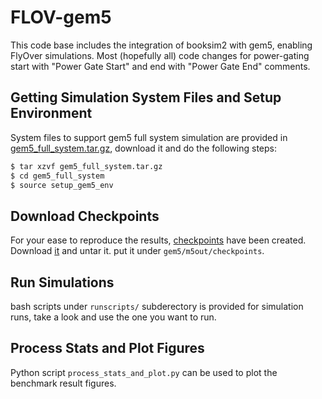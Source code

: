 # FLOV-gem5

This code base includes the integration of booksim2 with gem5, enabling FlyOver
simulations. Most (hopefully all) code changes for power-gating start with
"Power Gate Start" and end with "Power Gate End" comments.

## Getting Simulation System Files and Setup Environment

System files to support gem5 full system simulation are provided in
[gem5_full_system.tar.gz](https://drive.google.com/open?id=158MrScL2ZcWERXCii1d5nWnyJxijWzyL),
download it and do the following steps:

```bash
$ tar xzvf gem5_full_system.tar.gz
$ cd gem5_full_system
$ source setup_gem5_env
```

## Download Checkpoints

For your ease to reproduce the results,
[checkpoints](https://drive.google.com/open?id=1AQKH73O9pKaMwsqRzRPEuL4tQ6KxFyBD)
have been created. Download
[it](https://drive.google.com/open?id=1AQKH73O9pKaMwsqRzRPEuL4tQ6KxFyBD) and
untar it. put it under `gem5/m5out/checkpoints`.

## Run Simulations

bash scripts under `runscripts/` subderectory is provided for simulation runs,
take a look and use the one you want to run.



## Process Stats and Plot Figures

Python script `process_stats_and_plot.py` can be used to plot the benchmark
result figures.

